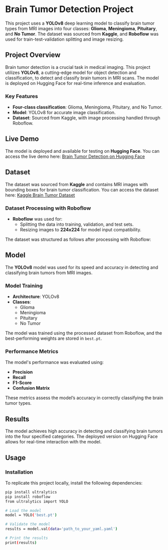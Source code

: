
# Brain Tumor Detection Project

This project uses a **YOLOv8** deep learning model to classify brain tumor types from MRI images into four classes: **Glioma**, **Meningioma**, **Pituitary**, and **No Tumor**. The dataset was sourced from **Kaggle**, and **Roboflow** was used for train-test-validation splitting and image resizing.

## Project Overview

Brain tumor detection is a crucial task in medical imaging. This project utilizes **YOLOv8**, a cutting-edge model for object detection and classification, to detect and classify brain tumors in MRI scans. The model is deployed on Hugging Face for real-time inference and evaluation.

### Key Features
- **Four-class classification**: Glioma, Meningioma, Pituitary, and No Tumor.
- **Model**: YOLOv8 for accurate image classification.
- **Dataset**: Sourced from Kaggle, with image processing handled through Roboflow.

## Live Demo

The model is deployed and available for testing on **Hugging Face**. You can access the live demo here:
[Brain Tumor Detection on Hugging Face](https://huggingface.co/spaces/SameenKhurram/BrainTumor)

## Dataset

The dataset was sourced from **Kaggle** and contains MRI images with bounding boxes for brain tumor classification. You can access the dataset here:
[Kaggle Brain Tumor Dataset](https://www.kaggle.com/datasets/ahmedsorour1/mri-for-brain-tumor-with-bounding-boxes)

### Dataset Processing with Roboflow

- **Roboflow** was used for:
  - Splitting the data into training, validation, and test sets.
  - Resizing images to **224x224** for model input compatibility.

The dataset was structured as follows after processing with Roboflow:


## Model

The **YOLOv8** model was used for its speed and accuracy in detecting and classifying brain tumors from MRI images.

### Model Training

- **Architecture**: YOLOv8
- **Classes**:
  - Glioma
  - Meningioma
  - Pituitary
  - No Tumor

The model was trained using the processed dataset from Roboflow, and the best-performing weights are stored in `best.pt`.

### Performance Metrics

The model's performance was evaluated using:
- **Precision**
- **Recall**
- **F1-Score**
- **Confusion Matrix**

These metrics assess the model’s accuracy in correctly classifying the brain tumor types.

## Results
The model achieves high accuracy in detecting and classifying brain tumors into the four specified categories. The deployed version on Hugging Face allows for real-time interaction with the model.

## Usage

### Installation

To replicate this project locally, install the following dependencies:

```bash
pip install ultralytics
pip install roboflow
from ultralytics import YOLO

# Load the model
model = YOLO('best.pt')

# Validate the model
results = model.val(data='path_to_your_yaml.yaml')

# Print the results
print(results)

